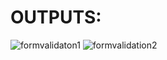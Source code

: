 # OUTPUTS:


![formvalidaton1](https://user-images.githubusercontent.com/77727169/114072308-c10d9380-98bf-11eb-8a0c-a72704271e14.png)
![formvalidation2](https://user-images.githubusercontent.com/77727169/114072344-cc60bf00-98bf-11eb-9b36-b32132e32d13.PNG)

